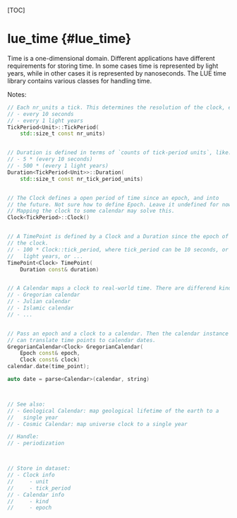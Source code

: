[TOC]

# lue_time  {#lue_time}
Time is a one-dimensional domain. Different applications have different requirements for storing time. In some cases time is represented by light years, while in other cases it is represented by nanoseconds. The LUE time library contains various classes for handling time.


Notes:
```cpp
// Each nr_units a tick. This determines the resolution of the clock, e.g.:
// - every 10 seconds
// - every 1 light years
TickPeriod<Unit>::TickPeriod(
    std::size_t const nr_units)


// Duration is defined in terms of `counts of tick-period units`, like:
// - 5 * (every 10 seconds)
// - 500 * (every 1 light years)
Duration<TickPeriod<Unit>>::Duration(
    std::size_t const nr_tick_period_units)


// The Clock defines a open period of time since an epoch, and into
// the future. Not sure how to define Epoch. Leave it undefined for now.
// Mapping the clock to some calendar may solve this.
Clock<TickPeriod>::Clock()


// A TimePoint is defined by a Clock and a Duration since the epoch of
// the clock.
// - 100 * Clock::tick_period, where tick_period can be 10 seconds, or 1
//   light years, or ...
TimePoint<Clock> TimePoint(
    Duration const& duration)


// A Calendar maps a clock to real-world time. There are differend kinds:
// - Gregorian calendar
// - Julian calendar
// - Islamic calendar
// - ...


// Pass an epoch and a clock to a calendar. Then the calendar instance
// can translate time points to calendar dates.
GregorianCalendar<Clock> GregorianCalendar(
    Epoch const& epoch,
    Clock const& clock)
calendar.date(time_point);

auto date = parse<Calendar>(calendar, string)



// See also:
// - Geological Calendar: map geological lifetime of the earth to a
//   single year
// - Cosmic Calendar: map universe clock to a single year

// Handle:
// - periodization



// Store in dataset:
// - Clock info
//     - unit
//     - tick_period
// - Calendar info
//     - kind
//     - epoch






```
